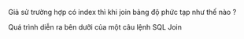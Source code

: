 
Giả sử trường hợp có index thì khi join bảng độ phức tạp như thế nào ?

Quá trình diễn ra bên dưỡi của một câu lệnh SQL Join

